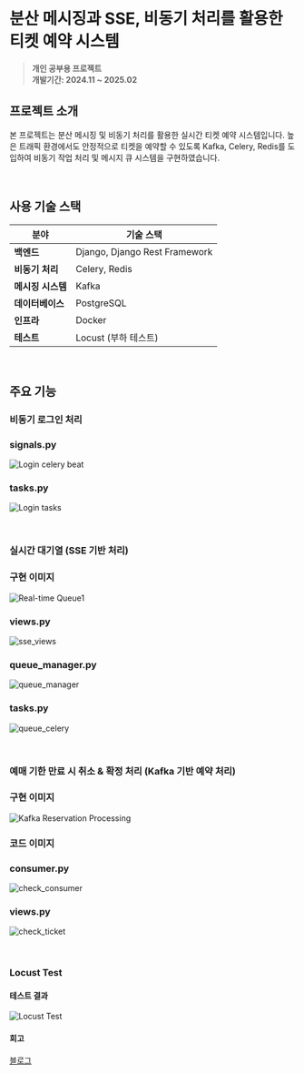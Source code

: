 # 분산 메시징과 SSE, 비동기 처리를 활용한 티켓 예약 시스템

</div>

> **개인 공부용 프로젝트** <br/> **개발기간: 2024.11 ~ 2025.02**



## 프로젝트 소개

본 프로젝트는 분산 메시징 및 비동기 처리를 활용한 실시간 티켓 예약 시스템입니다. 높은 트래픽 환경에서도 안정적으로 티켓을 예약할 수 있도록 Kafka, Celery, Redis를 도입하여 비동기 작업 처리 및 메시지 큐 시스템을 구현하였습니다.

</br>

## **사용 기술 스택**

| **분야**           | **기술 스택**                         |
| ------------------ | ---------------------------------- |
| **백엔드**        | Django, Django Rest Framework      |
| **비동기 처리**   | Celery, Redis                      |
| **메시징 시스템** | Kafka                              |
| **데이터베이스**  | PostgreSQL                         |
| **인프라**        | Docker                        |
| **테스트**        | Locust (부하 테스트)       |


</br>

## 주요 기능

### 비동기 로그인 처리
### signals.py
![Login celery beat](/readme_image/update_last_login_beat.png)
### tasks.py
![Login tasks ](/readme_image/update_last_login.png)

</br>

### 실시간 대기열 (SSE 기반 처리)
### 구현 이미지
![Real-time Queue1](/readme_image/real-time-queue1.png)

### views.py

![sse_views](/readme_image/sse_views.png)

### queue_manager.py

![queue_manager](/readme_image/queue_manager.png)

### tasks.py

![queue_celery](/readme_image/queue_celery.png)


</br>

### 예매 기한 만료 시 취소 & 확정 처리 (Kafka 기반 예약 처리)
### 구현 이미지
![Kafka Reservation Processing](/readme_image/kafka-reservation-processing.png)

### 코드 이미지
### consumer.py
![check_consumer](/readme_image/check_consumer.png)
### views.py
![check_ticket](/readme_image/check_ticket.png)


</br>

### Locust Test
#### 테스트 결과
![Locust Test](/readme_image/locust_testing.png)

#### 회고
[블로그](https://jongseoung.tistory.com/351)

